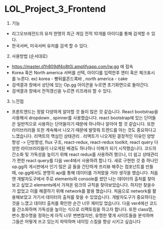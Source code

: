 # LOL_Project_3_Frontend

1. 기능
  - 리그오브레전드의 유저 한명의 최근 게임 전적 10개를 아이디를 통해 검색할 수 있다.
  - 한국서버, 미국서버 유저를 검색 할 수 있다.
  
  
2. 사용방법 (순서대로)
  - https://master.d1h809df4o8t0i.amplifyapp.com/jw.gg 에 접속
  - Korea 혹은 North america 서버를 선택, 아이디를 입력한후 엔터 혹은 체크표시를 누른다. 
    ex) korea - 빵뒤를흔드록바 , north america - cake
  - 검색결과 창에서 상단에 있는 Op.gg 아이콘을 누르면 초기화면으로 돌아간다.
  - 검색결과 창에서 전적갱신을 누르면 리프레쉬 할 수 있다.
  
  
3. 느낀점
  - 프론트엔드는 정말 다양하게 알야할 것 들이 많은 것 같습니다. React bootstrap을 사용해서 dropdown , spinner를 사용했습니다. react bootstrap에 있는 단어들은 일반적으로 사용하는 
    단어들이기 때문에 하나하나 알아야 할 것 같습니다. 또한 라이브러리들 또한 계속해서 나오기 때문에 발맞춰 트렌드를 아는 것도 중요하다고 느꼈습니다.
    리액트의 핵심인 상태관리 . 리액트가 나오게된 결정적인 이유인 양방향성 -> 단방향성, flux 구조, react-redux, react-redux toolkit, react query 다양한 라이브러리들이 나오게된 
    배경도 하나하나 이해가 되기 시작했습니다. 코드의 간소화 및 가독성을 높이기 위해 react redux를 사용하려 했으나, 더 쉽고 상태관리가 편한 react query를 다음 ver4에서 사용하려 합니     다.
    새로 구현한 것 중 하나인 op.gg의 게시판에서 인기 많은 글 들을 간단하게 프리뷰 해주는 컴포넌트를 만들 때, op.gg에서도 분명히 api를 통해 데이터를 가져왔을 거라 생각을 했습니다.
    처음엔 개발자도구에서 주로 elements와 console를 썼던 나는 데이터의 출처를 찾아보고 싶었고 elements에서 가져온 링크의 규칙을 찾아보았습니다. 하지만 찾을수가 없었고 이를 해결하기     위해 network를 활용 했습니다. 처음으로 network를 활용해보았고 거기서 데이터의 출처를 찾을 수 있었습니다. 개발자도구가 중요하다는 것을 느꼈고 데이터 출처를 확인한 순간 너무 재미있     었습니다.
    다음 ver4에선 코드를 간소화하며 가독성을 높이는 식으로 리팩토링을 하고자 합니다. 또한 class명, 변수,함수명을 정하는게 아직 너무 변변찮지만, 유명한 몇개 사이트들을 분석하며 그들은 
    어떻게 쓰고 있는지 파악하며 네이밍 스킬을 향상 시키고 싶습니다
    
    
